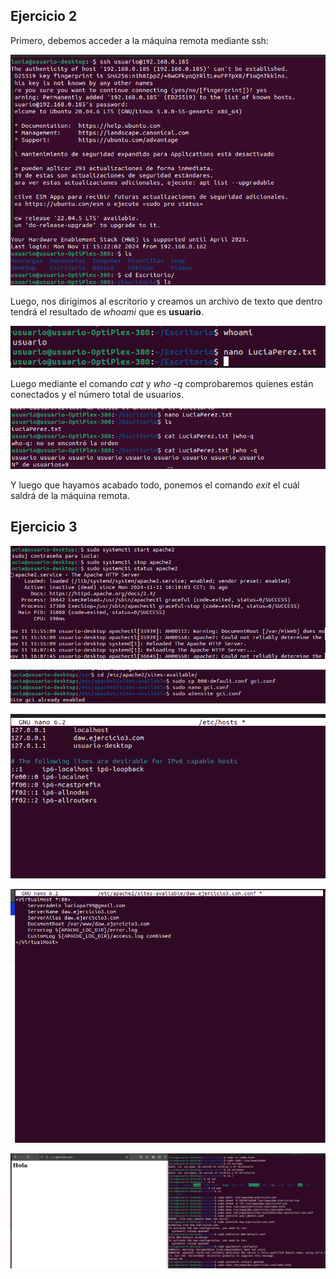 ## Ejercicio 2
Primero, debemos acceder a la máquina remota mediante ssh:

![Servidor](Imagenes/entrarServidor.png)

Luego, nos dirigimos al escritorio y creamos un archivo de texto que dentro tendrá el resultado de _whoami_ que es **usuario**.

![Whoami](Imagenes/whoami.png)

Luego mediante el comando _cat_ y _who -q_ comprobaremos quienes están conectados y el número total de usuarios.

![Usuarios Conectados](Imagenes/comprobarUsuarios.png)

Y luego que hayamos acabado todo, ponemos el comando _exit_ el cuál saldrá de la máquina remota.

## Ejercicio 3
![apache](Imagenes/apache.png)

![Configuracion Host](Imagenes/configHost.png)

![IP](Imagenes/IPpagina.png)

![Dominio](Imagenes/nombreDominio.png)

![Final](Imagenes/final.png)
